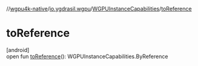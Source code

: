 //[wgpu4k-native](../../../index.md)/[io.ygdrasil.wgpu](../index.md)/[WGPUInstanceCapabilities](index.md)/[toReference](to-reference.md)

# toReference

[android]\
open fun [toReference](to-reference.md)(): WGPUInstanceCapabilities.ByReference